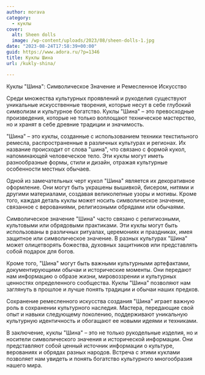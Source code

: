 ```yaml
---
author: morava
category:
  - куклы
cover:
  alt: Sheen dolls
  image: /wp-content/uploads/2023/08/sheen-dolls-1.jpg
date: "2023-08-24T17:58:39+00:00"
guid: https://www.adora.ru/?p=1346
title: Куклы Шина
url: /kukly-shina/

---
```

Куклы "Шина": Символическое Значение и Ремесленное Искусство

Среди множества культурных проявлений и рукоделия существуют уникальные искусственные творения, которые несут в себе глубокий символизм и культурное богатство. Куклы "Шина" – это превосходные произведения, которые не только воплощают техническое мастерство, но и хранят в себе древние традиции и значимость.

"Шина" – это куклы, созданные с использованием техники текстильного ремесла, распространенные в различных культурах и регионах. Их название происходит от слова "шина", что связано с формой кукол, напоминающей человеческое тело. Эти куклы могут иметь разнообразные формы, стили и дизайн, отражая культурные особенности местных обычаев.

Одной из замечательных черт кукол "Шина" является их декоративное оформление. Они могут быть украшены вышивкой, бисером, нитями и другими материалами, создавая великолепные узоры и мотивы. Кроме того, каждая деталь куклы может носить символическое значение, связанное с верованиями, религиозными обрядами или обычаями.

Символическое значение "Шина" часто связано с религиозными, культовыми или обрядовыми практиками. Эти куклы могут быть использованы в различных ритуалах, церемониях и праздниках, имея защитное или символическое значение. В разных культурах "Шина" может олицетворять божества, духовных защитников или представлять собой подарок для богов.

Кроме того, "Шина" могут быть важными культурными артефактами, документирующими обычаи и исторические моменты. Они передают нам информацию о образе жизни, мировоззрении и культурных ценностях определенного сообщества. Куклы "Шина" позволяют нам заглянуть в прошлое и лучше понять традиции и обычаи наших предков.

Сохранение ремесленного искусства создания "Шина" играет важную роль в сохранении культурного наследия. Мастера, передающие свой опыт и навыки следующему поколению, поддерживают уникальную культурную идентичность и обогащают ее новыми идеями и техниками.

В заключение, куклы "Шина" – это не только рукодельные изделия, но и носители символического значения и исторической информации. Они представляют собой ценный источник информации о культуре, верованиях и обрядах разных народов. Встреча с этими куклами позволяет нам увидеть и понять богатство культурного многообразия нашего мира.
